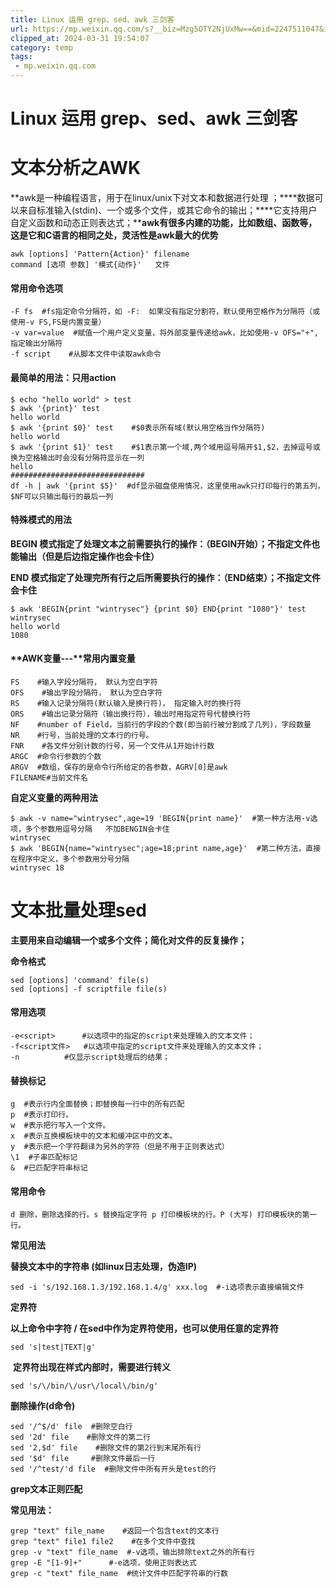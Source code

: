 ```yaml
---
title: Linux 运用 grep、sed、awk 三剑客
url: https://mp.weixin.qq.com/s?__biz=Mzg5OTY2NjUxMw==&mid=2247511047&idx=2&sn=6583baa81e9be16dd4272b1679b6e365&chksm=c04d2b39f73aa22f57e68c763eea920c675c19ef43c533d77ed73476972b26c60bc415859f0b&mpshare=1&scene=1&srcid=0216mii64JBOGXJToK35kAXb&sharer_shareinfo=55924997c1638eb9b741c24a42d43a6a&sharer_shareinfo_first=55924997c1638eb9b741c24a42d43a6a#rd
clipped_at: 2024-03-31 19:54:07
category: temp
tags: 
 - mp.weixin.qq.com
---
```



# Linux 运用 grep、sed、awk 三剑客

# **文本分析之AWK**

**awk是一种编程语言，用于在linux/unix下对文本和数据进行处理 ；****数据可以来自标准输入(stdin)、一个或多个文件，或其它命令的输出；****它支持用户自定义函数和动态正则表达式；****awk有很多内建的功能，比如数组、函数等，这是它和C语言的相同之处，灵活性是awk最大的优势**

  

```plain
awk [options] 'Pattern{Action}' filename
command [选项 参数] '模式{动作}'   文件
```

  

#### **常用命令选项**

```plain
-F fs  #fs指定命令分隔符，如 -F:  如果没有指定分割符，默认使用空格作为分隔符（或使用-v FS,FS是内置变量）
-v var=value  #赋值一个用户定义变量，将外部变量传递给awk，比如使用-v OFS="+",指定输出分隔符
-f script    #从脚本文件中读取awk命令
```

  

#### **最简单的用法：只用action**

```plain
$ echo "hello world" > test
$ awk '{print}' test
hello world
$ awk '{print $0}' test    #$0表示所有域(默认用空格当作分隔符)
hello world
$ awk '{print $1}' test    #$1表示第一个域,两个域用逗号隔开$1,$2，去掉逗号或换为空格输出时会没有分隔符显示在一列
hello
##############################
df -h | awk '{print $5}'  #df显示磁盘使用情况，这里使用awk只打印每行的第五列，$NF可以只输出每行的最后一列
```

  

#### **特殊模式的用法**

**BEGIN 模式指定了处理文本之前需要执行的操作：（BEGIN开始）；不指定文件也能输出（但是后边指定操作也会卡住）**

**END 模式指定了处理完所有行之后所需要执行的操作：（END结束）；不指定文件会卡住**

```plain
$ awk 'BEGIN{print "wintrysec"} {print $0} END{print "1080"}' test
wintrysec
hello world
1080
```

  

#### **AWK变量---****常用内置变量**

```plain
FS    #输入字段分隔符， 默认为空白字符
OFS    #输出字段分隔符， 默认为空白字符
RS    #输入记录分隔符(默认输入是换行符)， 指定输入时的换行符
ORS    #输出记录分隔符（输出换行符），输出时用指定符号代替换行符
NF    #number of Field，当前行的字段的个数(即当前行被分割成了几列)，字段数量
NR    #行号，当前处理的文本行的行号。
FNR    #各文件分别计数的行号，另一个文件从1开始计行数
ARGC  #命令行参数的个数
ARGV  #数组，保存的是命令行所给定的各参数，AGRV[0]是awk
FILENAME#当前文件名
```

  

**自定义变量的两种用法**

```plain
$ awk -v name="wintrysec",age=19 'BEGIN{print name}'  #第一种方法用-v选项，多个参数用逗号分隔   不加BENGIN会卡住
wintrysec
$ awk 'BEGIN{name="wintrysec";age=18;print name,age}'  #第二种方法，直接在程序中定义，多个参数用分号分隔
wintrysec 18
```

# **文本批量处理sed** 

**主要用来自动编辑一个或多个文件；简化对文件的反复操作；**

**命令格式**

```plain
sed [options] 'command' file(s)
sed [options] -f scriptfile file(s)
```

  

#### **常用选项**

```plain
-e<script>      #以选项中的指定的script来处理输入的文本文件；
-f<script文件>   #以选项中指定的script文件来处理输入的文本文件；
-n          #仅显示script处理后的结果；
```

#### **替换标记**

```plain
g  #表示行内全面替换；即替换每一行中的所有匹配
p  #表示打印行。
w  #表示把行写入一个文件。
x  #表示互换模板块中的文本和缓冲区中的文本。
y  #表示把一个字符翻译为另外的字符（但是不用于正则表达式）
\1  #子串匹配标记
&  #已匹配字符串标记
```

  

#### **常用命令**

```plain
d 删除，删除选择的行。s 替换指定字符 p 打印模板块的行。P (大写) 打印模板块的第一行。
```

**常见用法** 

**替换文本中的字符串 (如linux日志处理，伪造IP)**

```plain
sed -i 's/192.168.1.3/192.168.1.4/g' xxx.log  #-i选项表示直接编辑文件
```

  

**定界符**

**以上命令中字符 / 在sed中作为定界符使用，也可以使用任意的定界符**

```plain
sed 's|test|TEXT|g'
```

  

 **定界符出现在样式内部时，需要进行转义**

```plain
sed 's/\/bin/\/usr\/local\/bin/g'
```

**删除操作(d命令)**

```plain
sed '/^$/d' file  #删除空白行
sed '2d' file    #删除文件的第二行
sed '2,$d' file    #删除文件的第2行到末尾所有行
sed '$d' file     #删除文件最后一行
sed '/^test/'d file  #删除文件中所有开头是test的行
```

**grep文本正则匹配**

**常见用法：**

```plain
grep "text" file_name    #返回一个包含text的文本行
grep "text" file1 file2    #在多个文件中查找
grep -v "text" file_name  #-v选项，输出排除text之外的所有行
grep -E "[1-9]+"      #-e选项，使用正则表达式
grep -c "text" file_name  #统计文件中匹配字符串的行数
```